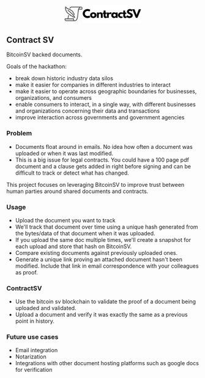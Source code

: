 <p align='center'>
    <img src='./img/contract_sv_trans.png' width=200/>
</p>

## Contract SV

BitcoinSV backed documents.

Goals of the hackathon:

- break down historic industry data silos
- make it easier for companies in different industries to interact
- make it easier to operate across geographic boundaries for businesses, organizations, and consumers
- enable consumers to interact, in a single way, with different businesses and organizations concerning their data and transactions
- improve interaction across governments and government agencies

### Problem

- Documents float around in emails. No idea how often a document was uploaded or when it was last modified.
- This is a big issue for legal contracts. You could have a 100 page pdf document and a clause gets added in right before signing and can be difficult to track or detect what has changed.

This project focuses on leveraging BitcoinSV to improve trust between human parties around shared documents and contracts.

### Usage

- Upload the document you want to track
- We'll track that document over time using a unique hash generated from the bytes/data of that document when it was uploaded.
- If you upload the same doc multiple times, we'll create a snapshot for each upload and store that hash on BitcoinSV.
- Compare existing documents against previously uploaded ones.
- Generate a unique link proving an attached document hasn't been modified. Include that link in email correspondence with your colleagues as proof.

### ContractSV

- Use the bitcoin sv blockchain to validate the proof of a document being uploaded and validated.
- Upload a document and verify it was exactly the same as a previous point in history.

### Future use cases

- Email integration
- Notarization
- Integrations with other document hosting platforms such as google docs for verification
